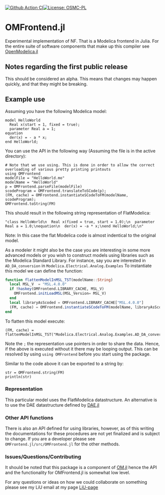 [![Github Action CI](https://github.com/JKRT/OMFrontend.jl/workflows/CI/badge.svg)](https://github.com/JKRT/OMFrontend.jl/actions)[![License: OSMC-PL](https://img.shields.io/badge/license-OSMC--PL-lightgrey.svg)](OSMC-License.txt)
# OMFrontend.jl
Experimental implementation of NF. That is a Modelica frontend in Julia.
For the entire suite of software components that make up this compiler see [OpenModelica.jl](https://github.com/JKRT/OM.jl)

## Notes regarding the first public release
This should be considered an alpha.
This means that changes may happen quickly, and that they might be breaking.

## Example use

Assuming you have the following Modelica model:
```
model HelloWorld
  Real x(start = 1, fixed = true);
  parameter Real a = 1;
equation
  der(x) = - a * x;
end HelloWorld;
```

You can use the API in the following way (Assuming the file is in the active directory):

```
# Note that we use using. This is done in order to allow the correct overloading of various pretty printing printouts
using OMFrontend
modelFile = "HelloWorld.mo"
modelName = "HelloWorld"
p = OMFrontend.parseFile(modelFile)
scodeProgram = OMFrontend.translateToSCode(p);
(FM, cache) = OMFrontend.instantiateSCodeToFM(modelName, scodeProgram);
OMFrontend.toString(FM)
```

This should result in the following string representation of FlatModelica:

```
"class HelloWorld\n  Real x(fixed = true, start = 1.0);\n  parameter Real a = 1.0;\nequation\n  der(x) = -a * x;\nend HelloWorld;\n"
```

Note: In this case the flat Modelica code is almost indentical to the original model.

As a modeler it might also be the case you are interesting in some more advanced models
or you wish to construct models using libraries such as the Modelica Standard Library.
For instance, say you are interested in `AD_DA_conversion` in `Modelica.Electrical.Analog.Examples`
To instantiate this model we can define the function:
```julia
function flattenModelInMSL_TST(modelName::String)
  local MSL_V  = "MSL.4.0.0"
  if !haskey(OMFrontend.LIBRARY_CACHE, MSL_V)
    OMFrontend.initLoadMSL(MSL_Version= MSL_V)
  end
  local libraryAsScoded = OMFrontend.LIBRARY_CACHE["MSL.4.0.0"]
  (FM, cache) = OMFrontend.instantiateSCodeToFM(modelName, libraryAsScoded)
end

```
To flatten this model execute:
```
(FM, cache) = flattenModelInMSL_TST("Modelica.Electrical.Analog.Examples.AD_DA_conversion");
```
Note the `;` the representation use pointers in order to share the data.
Hence, if the above is executed without it there may be looping output.
This can be resolved by using `using OMFrontend` before you start using the package.

Similar to the code above it can be exported to a string by:

```
str = OMFrontend.string(FM)
println(str)
```

### Representation
This particular model uses the FlatModelica datastructure.
An alternative is to use the DAE datastructure defined by [DAE.jl](https://github.com/JKRT/DAE.jl)

### Other API functions
There is also an API defined for using libraries, however, as of this writing the documentations for these procedures
are not yet finalized and is subject to change. If you are a developer please see `OMFrontend.jl/src/OMFrontend.jl` for the other methods.

### Issues/Questions/Contributing
It should be noted that this package is a component of [OM.jl](https://github.com/JKRT/OM.jl) hence the API and the functionality for OMFrontend.jl is somewhat low level.


For any questions or ideas on how we could collaborate on something please see my LiU email at my page [LiU-page](https://liu.se/en/employee/johti17)
